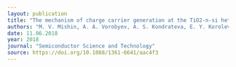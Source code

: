 ```yaml
---
layout: publication
title: "The mechanism of charge carrier generation at the TiO2-n-si heterojunction activated by gold nanoparticles."
authors: "M. V. Mishin, A. A. Vorobyev, A. S. Kondrateva, E. Y. Koroleva, P. A. Karaseov, P. G. Bespalova, A. L. Shakhmin,  A. V. Glukhovskoy, M. C. Wurz & A. V. Filimonov"
date: 11.06.2018
year: 2018
journal: "Semiconductor Science and Technology"
source: https://doi.org/10.1088/1361-6641/aac4f3
---
```

